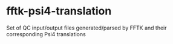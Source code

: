 # fftk-psi4-translation
Set of QC input/output files generated/parsed by FFTK and their corresponding Psi4 translations

